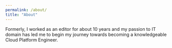 ```yaml
---
permalink: /about/
title: "About"
---
```


Formerly, I worked as an editor for about 10 years and my passion to IT domain has led me to begin my journey towards becoming a knowledgeable Cloud Platform Engineer.